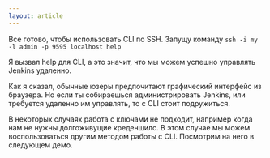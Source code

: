 ```yaml
---
layout: article
---
```

Все готово, чтобы использовать CLI по SSH. Запущу команду `ssh -i my -l admin -p 9595 localhost help`

Я вызвал help для CLI, а это значит, что мы можем успешно управлять Jenkins удаленно. 

Как я сказал, обычные юзеры предпочитают графический интерфейс из браузера. Но если ты собираешься администрировать Jenkins, или требуется удаленно им управлять, то с CLI стоит подружиться.

В некоторых случаях работа с ключами не подходит, например когда нам не нужны долгоживущие креденшилс. В этом случае мы можем воспользоваться другим методом работы с CLI. Посмотрим на него в следующем демо.
